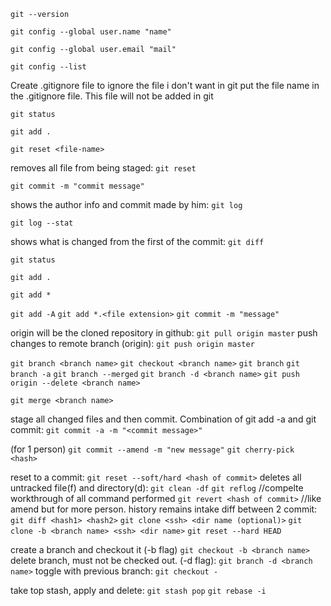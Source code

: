 `git --version`

`git config --global user.name "name"`

`git config --global user.email "mail"`

`git config --list`


Create .gitignore file to ignore the file i don't want in git put the file name in the .gitignore file. This file will not be added in git

`git status`

`git add . `

`git reset <file-name>`

removes all file from being staged: `git reset`


`git commit -m "commit message"`

shows the author info and commit made by him: `git log`

`git log --stat`


shows what is changed from the first of the commit: `git diff` 

`git status `

`git add . `

`git add *`

`git add -A`
`git add *.<file extension>`
`git commit -m "message"`

origin will be the cloned repository in github: `git pull origin master`
push changes to remote branch (origin): `git push origin master`



`git branch <branch name>`
`git checkout <branch name>`
`git branch`
`git branch -a`
`git branch --merged`
`git branch -d <branch name>`
`git push origin --delete <branch name>`

`git merge <branch name>`

stage all changed files and then commit. Combination of git add -a and git commit: `git commit -a -m "<commit message>"`

(for 1 person) `git commit --amend -m "new message"`
`git cherry-pick <hash>`

reset to a commit: `git reset --soft/hard <hash of commit>`
deletes all untracked file(f) and directory(d): `git clean -df` 
`git reflog`  //compelte workthrough of all command performed
`git revert <hash of commit>`  //like amend but for more person. history remains intake
diff between 2 commit: `git diff <hash1> <hash2>`
`git clone <ssh> <dir name (optional)>`
`git clone -b <branch name> <ssh> <dir name>`
`git reset --hard HEAD`


create a branch and checkout it (-b flag) `git checkout -b <branch name>` 
delete branch, must not be checked out. (-d flag): `git branch -d <branch name>`
toggle with previous branch: `git checkout - ` 

take top stash, apply and delete: `git stash pop` 
`git rebase -i`